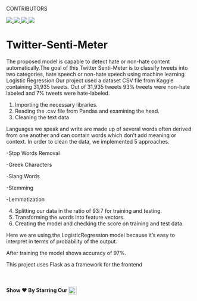 CONTRIBUTORS

<a href="https://github.com/atharvkarajgi">
  <img src="https://github.com/atharvkarajgi.png?size=60">
</a>
<a href="https://github.com/msr-sajid">
  <img src="https://github.com/msr-sajid.png?size=60">
</a>
<a href="https://github.com/ankitaanjali1202">
  <img src="https://github.com/ankitaanjali1202.png?size=60">
</a>
<a href="https://github.com/AmanKumar666">
  <img src="https://github.com/AmanKumar666.png?size=40">
</a>




# Twitter-Senti-Meter
The proposed model is capable to detect hate or non-hate content automatically.The goal of this Twitter Senti-Meter is to classify tweets into two categories, hate speech or non-hate speech using machine learning Logistic Regression.Our project used a dataset CSV file from Kaggle containing 31,935 tweets. Out of 31,935 tweets 93% tweets were non-hate labeled and 7% tweets were hate-labeled. 
1. Importing the necessary libraries.
2. Reading the .csv file from Pandas and examining the head.
3. Cleaning the text data

Languages we speak and write are made up of several words often derived from one another and can contain words which don’t add meaning or context. In order to clean the data, we implemented 5 approaches.

-Stop Words Removal

-Greek Characters

-Slang Words

-Stemming

-Lemmatization

4. Splitting our data in the ratio of 93:7 for training and testing.
5. Transforming the words into feature vectors.
6. Creating the model and checking the score on training and test data.

Here we are using the LogisticRegression model because it’s easy to interpret in terms
of probability of the output. 

After training the model shows accuracy of 97%.


This project uses Flask as a framework for the frontend

<br>
<h4 align="left">Show ❤️ By Starring Our <a href='https://github.com/ankitaanjali1202/Twitter-Senti-Meter?tab=repositories'><img align='center'  height="22" src="https://img.shields.io/badge/Repos!😊-lightpink.svg?&style=for-the-badge&logo=msr-sajid&logoColor=blue" /></a></h4>
<br>
